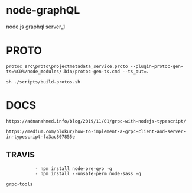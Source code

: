 # node-graphQL
node.js graphql server_1


# PROTO
```$xslt
protoc src\proto\projectmetadata_service.proto --plugin=protoc-gen-ts=%CD%/node_modules/.bin/protoc-gen-ts.cmd --ts_out=.
```

```
sh ./scripts/build-protos.sh
```

# DOCS

```$xslt
https://adnanahmed.info/blog/2019/11/01/grpc-with-nodejs-typescript/
```

```$xslt
https://medium.com/blokur/how-to-implement-a-grpc-client-and-server-in-typescript-fa3ac807855e
```

## TRAVIS
```        - npm explore npm -g -- npm install node-gyp@latest
           - npm install node-pre-gyp -g
           - npm install --unsafe-perm node-sass -g

grpc-tools
```